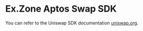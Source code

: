 # Ex.Zone Aptos Swap SDK

You can refer to the Uniswap SDK documentation [uniswap.org](https://docs.uniswap.org/sdk/2.0.0/).
